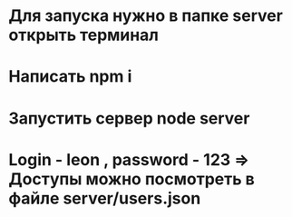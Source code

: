 # Для запуска нужно в папке server открыть терминал
# Написать npm i
# Запустить сервер node server

# Login - leon , password - 123 => Доступы можно посмотреть в файле server/users.json